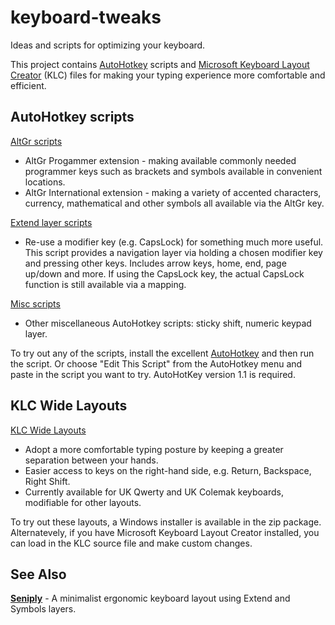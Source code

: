keyboard-tweaks
===============

Ideas and scripts for optimizing your keyboard.

This project contains [AutoHotkey](http://ahkscript.org/ "AutoHotkey") scripts and [Microsoft Keyboard Layout Creator](http://msdn.microsoft.com/en-GB/goglobal/bb964665.aspx "Keyboard Layout Creator") (KLC) files for making your typing experience more comfortable and efficient.

## AutoHotkey scripts

[AltGr scripts](AltGr/ "AltGr scripts")
- AltGr Progammer extension - making available commonly needed programmer keys such as brackets and symbols available in convenient locations.
- AltGr International extension - making a variety of accented characters, currency, mathematical and other symbols all available via the AltGr key.

[Extend layer scripts](ExtendLayer/ "Extend layer scripts]")
- Re-use a modifier key (e.g. CapsLock) for something much more useful. This script provides a navigation layer via holding a chosen modifier key and pressing other keys. Includes arrow keys, home, end, page up/down and more. If using the CapsLock key, the actual CapsLock function is still available via a mapping.

[Misc scripts](Misc/ "Misc scripts]")
- Other miscellaneous AutoHotkey scripts: sticky shift, numeric keypad layer.

To try out any of the scripts, install the excellent [AutoHotkey](http://ahkscript.org/ "AutoHotkey") and then run the script. Or choose "Edit This Script" from the AutoHotkey menu and paste in the script you want to try. AutoHotKey version 1.1 is required.

## KLC Wide Layouts

[KLC Wide Layouts](KLC/ "KLC Wide Layouts")
- Adopt a more comfortable typing posture by keeping a greater separation between your hands.
- Easier access to keys on the right-hand side, e.g. Return, Backspace, Right Shift.
- Currently available for UK Qwerty and UK Colemak keyboards, modifiable for other layouts.

To try out these layouts, a Windows installer is available in the zip package. Alternatevely, if you have Microsoft Keyboard Layout Creator installed, you can load in the KLC source file and make custom changes.

## See Also

**[Seniply](https://stevep99.github.io/seniply/)** - A minimalist ergonomic keyboard layout using Extend and Symbols layers.

